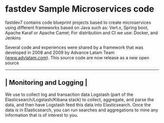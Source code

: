 
# fastdev Sample Microservices code

fastdev7 contains code blueprint projects based to create microservices using different frameworks based on Java such as: Vert.x, Spring boot, Apache Karaf or Apache Camel; For distribution and CI we use: Docker, and Jenkins

Several code and experiences were shared by a framework that was developed in 2008 and 2009 by Advance Latam Team (www.advlatam.com). This source code are now release as a new open source 

-----------------------------------
|    Monitoring and Logging       |
-----------------------------------
We use to collect log and transaction data Logstash (part of the Elasticsearch/Logstash/Kibana stack) to collect, aggregate, and parse the data, and then have Logstash feed this data into Elasticsearch. Once the data is in Elasticsearch, you can run searches and aggregations to mine any information that is of interest to you.